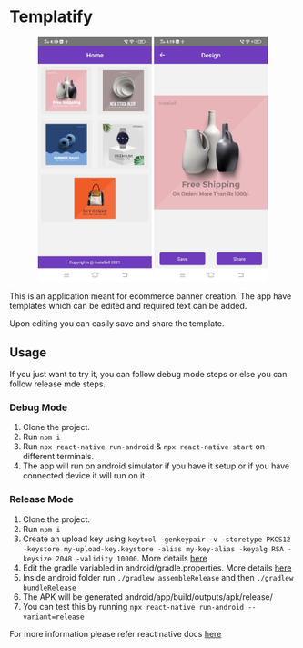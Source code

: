 # Templatify

<p style="text-align:center">
  <img src="/images/home.jpeg" width="200px" />
  <img src="/images/design1.jpeg" width="200ox" /> 
</p>


This is an application meant for ecommerce banner creation. The app have templates which can be edited and required text can be added.

Upon editing you can easily save and share the template.

## Usage

If you just want to try it, you can follow debug mode steps or else you can follow release mde steps.

### Debug Mode

1. Clone the project.
2. Run `npm i`
3. Run `npx react-native run-android` & `npx react-native start` on different terminals.
4. The app will run on android simulator if you have it setup or if you have connected device it will run on it.

### Release Mode

1. Clone the project.
2. Run `npm i`
3. Create an upload key using `keytool -genkeypair -v -storetype PKCS12 -keystore my-upload-key.keystore -alias my-key-alias -keyalg RSA -keysize 2048 -validity 10000`. More details [here](https://reactnative.dev/docs/signed-apk-android#generating-an-upload-key)
4. Edit the gradle variabled in android/gradle.properties. More details [here](https://reactnative.dev/docs/signed-apk-android#setting-up-gradle-variables)
5. Inside android folder run `./gradlew assembleRelease` and then `./gradlew bundleRelease`
6. The APK will be generated android/app/build/outputs/apk/release/
7. You can test this by running `npx react-native run-android --variant=release`

For more information please refer react native docs [here](https://reactnative.dev/docs/signed-apk-android)
